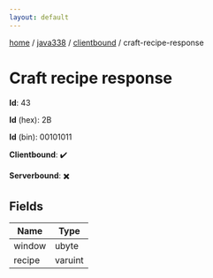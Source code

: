 ```yaml
---
layout: default
---
```


[home](/)  /  [java338](/protocol/java338)  /  [clientbound](/protocol/java338/clientbound)  /  craft-recipe-response

# Craft recipe response

**Id**: 43

**Id** (hex): 2B

**Id** (bin): 00101011

**Clientbound**: ✔️

**Serverbound**: ✖️

## Fields

Name | Type
---|---
window | ubyte
recipe | varuint
